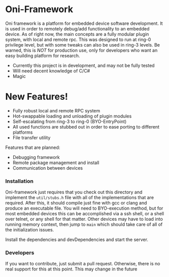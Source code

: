 # Oni-Framework


Oni framework is a platform for embedded device software development. It is used in order to remotely debug/add functionality to an embedded device. As of right now, the main concepts are a fully modular plugin system, with local and remote rpc. This was designed to run at ring-0 privilege level, but with some tweaks can also be used in ring-3 levels. Be warned, this is *NOT* for production use, only for developers who want an easy building platform for research.

  - Currently this project is in development, and may not be fully tested
  - Will need decent knowledge of C/C#
  - Magic

# New Features!

  - Fully robust local and remote RPC system
  - Hot-swappable loading and unloading of plugin modules
  - Self-escalating from ring-3 to ring-0 (BYO-EntryPoint)
  - All used functions are stubbed out in order to ease porting to different platforms
  - File transfer utility


Features that are planned:
  - Debugging framework
  - Remote package management and install
  - Communication between devices

### Installation

Oni-framework just requires that you check out this directory and implement the `util/stubs.h` file with all of the implementations that are required. After this, it should compile just fine with gcc or clang and produce an executable file. You will need to BYO-execution method, but for most embedded devices this can be accomplished via a ssh shell, or a shell over telnet, or any shell for that matter. Other devices may have to load into running memory context, then jump to `main` which should take care of all of the initialization issues.

Install the dependencies and devDependencies and start the server.

### Developers

If you want to contribute, just submit a pull request. Otherwise, there is no real support for this at this point. This may change in the future
